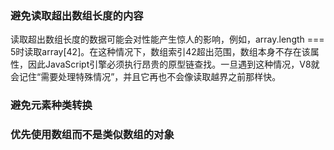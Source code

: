 ### 避免读取超出数组长度的内容

读取超出数组长度的数据可能会对性能产生惊人的影响，例如，array.length === 5时读取array[42]。在这种情况下，数组索引42超出范围，数组本身不存在该属性，因此JavaScript引擎必须执行昂贵的原型链查找。一旦遇到这种情况，V8就会记住“需要处理特殊情况”，并且它再也不会像读取越界之前那样快。

### 避免元素种类转换

### 优先使用数组而不是类似数组的对象
